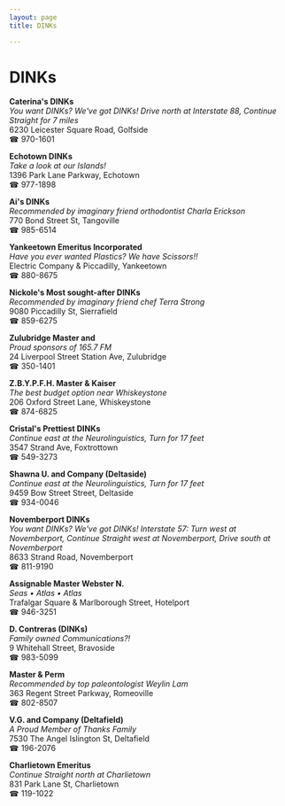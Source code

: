 ```yaml
---
layout: page 
title: DINKs

---
```



# DINKs


 **Caterina's DINKs**  
_You want DINKs? We've got DINKs! 
Drive north at Interstate 88, Continue Straight for 7 miles_  
6230 Leicester Square Road, Golfside  
☎ 970-1601

**Echotown DINKs**  
_Take a look at our Islands!_  
1396 Park Lane Parkway, Echotown  
☎ 977-1898

**Ai's DINKs**  
_Recommended by imaginary friend orthodontist Charla Erickson_  
770 Bond Street St, Tangoville  
☎ 985-6514

**Yankeetown Emeritus Incorporated**  
_Have you ever wanted Plastics? We have Scissors!!_  
Electric Company & Piccadilly, Yankeetown  
☎ 880-8675

**Nickole's Most sought-after DINKs**  
_Recommended by imaginary friend chef Terra Strong_  
9080 Piccadilly St, Sierrafield  
☎ 859-6275

**Zulubridge Master and**  
_Proud sponsors of 165.7 FM_  
24 Liverpool Street Station Ave, Zulubridge  
☎ 350-1401

**Z.B.Y.P.F.H. Master & Kaiser**  
_The best budget option near Whiskeystone_  
206 Oxford Street Lane, Whiskeystone  
☎ 874-6825

**Cristal's Prettiest DINKs**  
_Continue east at the Neurolinguistics, Turn for 17 feet_  
3547 Strand Ave, Foxtrottown  
☎ 549-3273

**Shawna U. and Company (Deltaside)**  
_Continue east at the Neurolinguistics, Turn for 17 feet_  
9459 Bow Street Street, Deltaside  
☎ 934-0046

**Novemberport DINKs**  
_You want DINKs? We've got DINKs! 
Interstate 57: Turn west at Novemberport, Continue Straight west at Novemberport, Drive south at Novemberport_  
8633 Strand Road, Novemberport  
☎ 811-9190

**Assignable Master Webster N.**  
_Seas • Atlas • Atlas_  
Trafalgar Square & Marlborough Street, Hotelport  
☎ 946-3251

**D. Contreras (DINKs)**  
_Family owned Communications?!_  
9 Whitehall Street, Bravoside  
☎ 983-5099

**Master & Perm**  
_Recommended by top paleontologist Weylin Lam_  
363 Regent Street Parkway, Romeoville  
☎ 802-8507

**V.G. and Company (Deltafield)**  
_A Proud Member of Thanks Family_  
7530 The Angel Islington St, Deltafield  
☎ 196-2076

**Charlietown Emeritus**  
_Continue Straight north at Charlietown_  
831 Park Lane St, Charlietown  
☎ 119-1022

